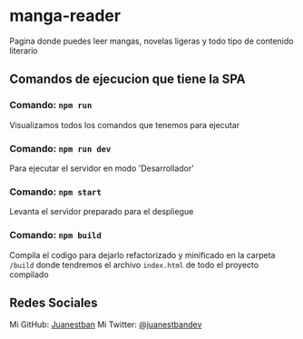 # manga-reader
Pagina donde puedes leer mangas, novelas ligeras y todo tipo de contenido literario

## Comandos de ejecucion que tiene la SPA

### Comando: `npm run`
Visualizamos todos los comandos que tenemos para ejecutar

### Comando: `npm run dev`
Para ejecutar el servidor en modo 'Desarrollador'

### Comando: `npm start`
Levanta el servidor preparado para el despliegue

### Comando: `npm build`
Compila el codigo para dejarlo refactorizado y minificado en la carpeta `/build` donde tendremos el archivo `index.html`  de todo el proyecto compilado

## Redes Sociales
Mi GitHub: [Juanestban](https://github.com/Juanestban)
Mi Twitter: [@juanestbandev](https://twitter.com/juanestbandev)